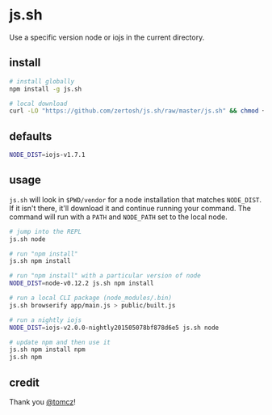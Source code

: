 # js.sh

Use a specific version node or iojs in the current directory.

## install

```sh
# install globally
npm install -g js.sh
```

```sh
# local download
curl -LO "https://github.com/zertosh/js.sh/raw/master/js.sh" && chmod +x js.sh
```

## defaults

```sh
NODE_DIST=iojs-v1.7.1
```

## usage

`js.sh` will look in `$PWD/vendor` for a node installation that matches `NODE_DIST`. If it isn't there, it'll download it and continue running your command. The command will run with a `PATH` and `NODE_PATH` set to the local node.

```sh
# jump into the REPL
js.sh node

# run "npm install"
js.sh npm install

# run "npm install" with a particular version of node
NODE_DIST=node-v0.12.2 js.sh npm install

# run a local CLI package (node_modules/.bin)
js.sh browserify app/main.js > public/built.js

# run a nightly iojs
NODE_DIST=iojs-v2.0.0-nightly201505078bf878d6e5 js.sh node

# update npm and then use it
js.sh npm install npm
js.sh npm
```

## credit

Thank you [@tomcz](https://github.com/tomcz)!
